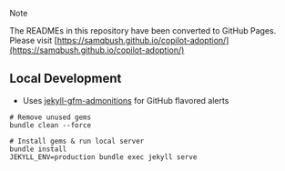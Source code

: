 > [!NOTE]
> The READMEs in this repository have been converted to GitHub Pages.  Please visit [https://samqbush.github.io/copilot-adoption/](https://samqbush.github.io/copilot-adoption/)



## Local Development
- Uses [jekyll-gfm-admonitions](https://github.com/Helveg/jekyll-gfm-admonitions) for GitHub flavored alerts

```shell
# Remove unused gems
bundle clean --force

# Install gems & run local server
bundle install
JEKYLL_ENV=production bundle exec jekyll serve
```